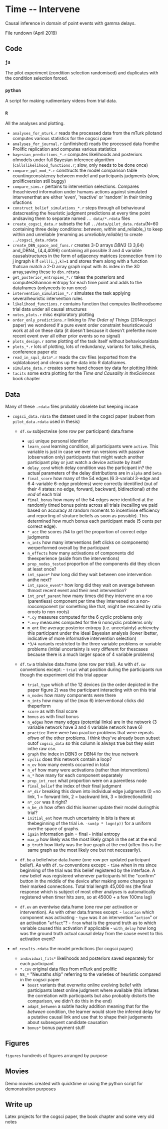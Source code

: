 # Time -- Intervene

Causal inference in domain of point events with gamma delays.

File rundown (April 2019)

## Code

### `js`

The pilot experiment (condition selection randomised) and duplicates with the condition selection forced.

### `python`

A script for making rudimentary videos from trial data.

### `R`

All the analyses and plotting.

- `analyses_for_mturk.r` reads the processed data from the mTurk pilotand computes various statistics for the cogsci paper
- `analyses_for_journal.r` (unfinished) reads the processed data fromthe Prolific replication and computes various statistics
- `bayesian_predictions_*.r` computes likelihoods and posteriors ofmodels under full Bayesian inference algorithm (`callslikelihood_functions.r`; slow, only needs to be done once)
- `compare_ppt_mod_*.r` constructs the model comparison table countingconsistency between model and participants judgments (slow, prolificversion still buggy)
- `compare_sims.r` pertains to intervention selections.  Compares theachieved information under humans actions against simulated intervenerthat are either 'even', 'reactive' or 'random' in their timing ofactions
- `construct_belief_simulations_*.r` steps through all behavioural datacreating the heuristic judgment predictions at every time point andsaving them to separate named `.. data/*.rdata` files
- `create_cogsci_data.r` subsets the full `../data/pilot_data.rdata`(N=60 containing three delay conditions: _between, within_ and_reliable_) to keep within and unreliable (renaming as _unreliable_,_reliable_) to create `../cogsci_data.rdata`
- `create_DBN_space_and_funs.r` creates 3-D arrays _DBN3_ (3 3,64) and_DBN4_ (4,4,4096) containing all possible 3 and 4 variable causalstructures in the form of adjacency matrices (connection from i to j ingraph k if `cell[i,j,k]=1` and stores them along with a function thatcan match a 2-D array graph input with its index in the 3D array,saving these to `dbn.rdtata`
- `get_posterior_entropies_*.r` takes the posteriors and computesShannon entropy for each time point and adds to the dataframes (onlyneeds to run once)
- `intervention_simulation_*.r` simulates the task applying severalheuristic intervention rules
- `likelihood_functions.r` contains function that computes likelihoodsome trial data under all causal structures
- `notes_plots.r` misc exploratory plotting
- `order_only_predictions.r` linking to _The Order of Things_ (2014cogsci paper) we wondered if a pure event order constraint heuristicwould work at all on these data (it doesn't because it doesn't preferthe more recent event over all other prior events so no signal)
- `plots_design.r` some plotting of the task itself without behaviouraldata
- `plots_*.r` lots of plotting, lots of redundancy, variants for talks,thesis, conference paper etc
- `read_in_squl_data*.r` reads the csv files (exported from the sqldatabase) and cleans up the data into R dataframes.
- `simulate_data.r` creates some hand chosen toy data for plotting Ithink
- `tacits` some extra plotting for the _Time and Causality in theSciences_ book chapter

## Data

Many of these `.rdata` files probably obselete but keeping incase

- `cogsci_data.rdata` the dataset used in the cogsci paper (subset from `pilot_data.rdata` used in thesis)
  - `df.sw` subjectwise (one row per participant) data.frame
  	- `upi` unique personal identifier
  	- `learn_cond` learning condition, all participants were `active`.  	This variable is just in case we ever run versions with passive 	(observation only) participants that might watch another participant 	play or just watch a device activate by itself
  	- `delay_cond` which delay condition was the participant in? the actual 	parameters of the delay distributions are in `alpha` and `beta`
  	- `final_score` how many of the 54 edges (6 3-variabl 3-edge and 6 	4-variable 6-edge problems) were correctly identified (out of their 4 	states: no edge, forward, backward, bidirectional) _at the end_ of each 	trial
  	- `final_bonus` how many of the 54 edges were identified at the 	randomly timed bonus points across all trials (recalling we paid based 	on accuracy at random moments to incentivise efficiency and reporting 	of struture beliefs as soon as possible).  This determined how much 	bonus each participant made (5 cents per correct edge).
  	- `*_acc` the scores /54 to get the proportion of correct edge judgments
  	- `n_ints` how many interventions (left clicks on components) 	werperformed overall by the participant
  	- `n_effects` how many activations of components did theexperience 	(aside from the interventions)
  	- `prop_nodes_tested` proportion of the components did they clicon at 	least once?
  	- `int_space*` how long did they wait between one intervention anthe 	next?
  	- `int_space_event*` how long did they wait on average between thmost 	recent event and their next intervention?
  	- `int_pref_parent` how many times did they intervene on a roo	(parentless) component per time they intervened on a non-roocomponent 	(or something like that, might be rescaled by ratio oroots to non-roots)
  	- `*.cy` measures computed for the 6 cyclic problems only
  	- `*.ncy` measures computed for the 6 noncyclic problems only
  	- `m_ent` the average posterior entropy (i.e. uncertainty) achieveby 	this participant under the ideal Bayesian analysis (lower ibetter, 	indicative of more informative intervention selection)
  	- `*3/4` variants restricted to the three variable problems or variable 	problems (initial uncertainty is very different for thescases because 	there is a much larger space of 4 variable problems)

  - `df.tw` a trialwise data.frame (one row per trial).  As with `df.sw` conventions except:
		- `trial` what position during the participants run though the experiment did this trial appear
    - `trial_type` which of the 12 devices (in the order depicted in the paper figure 2) was the participant interacting with on this trial
    - `n_nodes` how many components were there
    - `n_ints` how many of the (max 6) interventional clicks did theperform
    - `score` as with final score
    - `bonus` as with final bonus
    - `n_edges` how many edges (potential links) are in the network (3 variable network have 3 and 4 variable network have 6)
    - `practice` there were two practice problems that were repeats oftwo of the other problems.  I think they've already been subset outof `cogsci_data` so this column is always true but they exist inthe raw csv.
    - `graph` the index in DBN3 or DBN4 for the true network
    - `cyclic` does this network contain a loop?
    - `n_ev` how many events occurred in total
    - `n_ef` how many were activations (rather than interventions)
    - `n_*` how many for each component separately
    - `prop_int_root` what proportion were on a parentless node
    - `final_belief` the index of their final judgment
    - `n*_dir` breaking this down into individual edge judgments (0 =no link, 1 = forward link, 2 = backward link, 3 = bidirectionallink)
    - `n*_cor` was it right?
    - `n_be_ch` how often did this learner update their model duringthis trial?
    - `initial_ent` how much uncertainty in bits is there at thebeginning of the trial i.e. `-sum(p * logn(p))` for a uniform overthe space of graphs.
    - `igain` information gain = final - initial entropy
    - `max_p` how likely was the most likely graph in the set at the end
    - `p_truth` how likely was the true graph at the end (often this is the same graph as the most likely one but not necessarily).

  - `df.be` a beliefwise data.frame (one row per updated participant belief). As with `df.tw` conventions except:
		- `time` when in ms since beginning of the trial was this belief registered by the interface. A new belief was registered whenever participants hit the "confirm" button in the middle of the device after making some changes to their marked connections.  Total trial length 45,000 ms (the final response which is subject of most other analyses is automatically registered when timer hits zero, so at 45000 + a few 100ms lag)

  - `df.ev` an eventwise data.frame (one row per activation or intervention). As with other data.frames except:
		- `location` which component was activating
		- `type` was it an intervention "`action`" or an activation "`effect`"?
		- `from` what is the ground truth as to which variable caused this activation if applicable
		- `with_delay` how long was the ground truth actual causal delay from the cause event to this activation event?
    
- `mf_results.rdata` the model predictions (for cogsci paper)
  - `individual_fits*` likelihoods and posteriors saved separately for each participant
  - `*.csv` original data files from mTurk and prolific
  - `NS_*` "Neuraths ship" referring to the varieties of heuristic compared in the cogsci paper
	- `boost` variants that overwrite online evolving belief with participants latest online judgment where available (this inflates the correlation with participants but also probably distorts the comparison, we didn't do this in the end)
	- `adapt_between` a subtle hacky addition meaning that for the _between_ condition, the learner would store the inferred delay for a putative causal link and use that to shape their judgements about subsequent candidate causation
	- `bonus*` bonus payment stuff

## Figures

`figures` hundreds of figures arranged by purpose

## Movies

Demo movies created with quicktime or using the python script for demonstration purposes

## Write up

Latex projects for the cogsci paper, the book chapter and some very old notes
